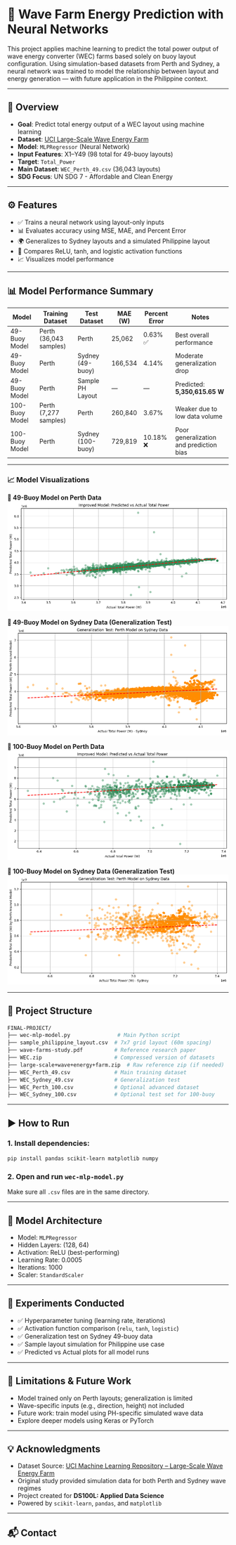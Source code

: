 
# 🌊 Wave Farm Energy Prediction with Neural Networks

This project applies machine learning to predict the total power output of wave energy converter (WEC) farms based solely on buoy layout configuration. Using simulation-based datasets from Perth and Sydney, a neural network was trained to model the relationship between layout and energy generation — with future application in the Philippine context.

---

## 📌 Overview

- **Goal**: Predict total energy output of a WEC layout using machine learning
- **Dataset**: [UCI Large-Scale Wave Energy Farm](https://archive.ics.uci.edu/dataset/882/large-scale+wave+energy+farm)
- **Model**: `MLPRegressor` (Neural Network)
- **Input Features**: X1–Y49 (98 total for 49-buoy layouts)
- **Target**: `Total_Power`
- **Main Dataset**: `WEC_Perth_49.csv` (36,043 layouts)
- **SDG Focus**: UN SDG 7 - Affordable and Clean Energy

---

## ⚙️ Features

- ✅ Trains a neural network using layout-only inputs
- 📊 Evaluates accuracy using MSE, MAE, and Percent Error
- 🌍 Generalizes to Sydney layouts and a simulated Philippine layout
- 🔁 Compares ReLU, tanh, and logistic activation functions
- 📈 Visualizes model performance

---
## 📊 Model Performance Summary

| **Model**           | **Training Dataset**     | **Test Dataset**        | **MAE (W)**   | **Percent Error** | **Notes**                            |
|---------------------|--------------------------|--------------------------|---------------|--------------------|----------------------------------------|
| 49-Buoy Model       | Perth (36,043 samples)   | Perth                    | 25,062        | 0.63% ✅           | Best overall performance               |
| 49-Buoy Model       | Perth                    | Sydney (49-buoy)         | 166,534       | 4.14%              | Moderate generalization drop           |
| 49-Buoy Model       | Perth                    | Sample PH Layout         | —             | —                  | Predicted: **5,350,615.65 W**          |
| 100-Buoy Model      | Perth (7,277 samples)    | Perth                    | 260,840       | 3.67%              | Weaker due to low data volume          |
| 100-Buoy Model      | Perth                    | Sydney (100-buoy)        | 729,819       | 10.18% ❌          | Poor generalization and prediction bias|


---

### 📈 Model Visualizations

**🔹 49-Buoy Model on Perth Data**
![Perth 49 Model](figures/perth-49-model.png)

**🔹 49-Buoy Model on Sydney Data (Generalization Test)**
![Perth 49 on Sydney](figures/perth-49-model-on-sydney-49-test.png)

**🔸 100-Buoy Model on Perth Data**
![Perth 100 Model](figures/perth-100-model.png)

**🔸 100-Buoy Model on Sydney Data (Generalization Test)**
![Perth 100 on Sydney](figures/perth-100-model-on-sydney-100-test.png)

---

## 📁 Project Structure

```bash
FINAL-PROJECT/
├── wec-mlp-model.py               # Main Python script
├── sample_philippine_layout.csv  # 7x7 grid layout (60m spacing)
├── wave-farms-study.pdf          # Reference research paper
├── WEC.zip                       # Compressed version of datasets
├── large-scale+wave+energy+farm.zip  # Raw reference zip (if needed)
├── WEC_Perth_49.csv              # Main training dataset
├── WEC_Sydney_49.csv             # Generalization test
├── WEC_Perth_100.csv             # Optional advanced dataset
├── WEC_Sydney_100.csv            # Optional test set for 100-buoy
````

---

## ▶️ How to Run

### 1. Install dependencies:

```bash
pip install pandas scikit-learn matplotlib numpy
```

### 2. Open and run `wec-mlp-model.py`

Make sure all `.csv` files are in the same directory.

---

## 🔬 Model Architecture

* Model: `MLPRegressor`
* Hidden Layers: (128, 64)
* Activation: ReLU (best-performing)
* Learning Rate: 0.0005
* Iterations: 1000
* Scaler: `StandardScaler`

---

## 🧪 Experiments Conducted

* ✅ Hyperparameter tuning (learning rate, iterations)
* ✅ Activation function comparison (`relu`, `tanh`, `logistic`)
* ✅ Generalization test on Sydney 49-buoy data
* ✅ Sample layout simulation for Philippine use case
* ✅ Predicted vs Actual plots for all model runs

---

## 📌 Limitations & Future Work

* Model trained only on Perth layouts; generalization is limited
* Wave-specific inputs (e.g., direction, height) not included
* Future work: train model using PH-specific simulated wave data
* Explore deeper models using Keras or PyTorch

---

## 💡 Acknowledgments

* Dataset Source: [UCI Machine Learning Repository – Large-Scale Wave Energy Farm](https://archive.ics.uci.edu/dataset/882/large-scale+wave+energy+farm)
* Original study provided simulation data for both Perth and Sydney wave regimes
* Project created for **DS100L: Applied Data Science**
* Powered by `scikit-learn`, `pandas`, and `matplotlib`

---

## 📬 Contact

